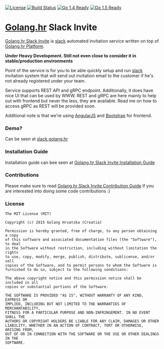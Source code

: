 [![License](http://img.shields.io/badge/license-MIT-blue.svg?style=flat)](https://github.com/golanghr/slack-invite/tree/master/LICENSE)
[![Build Status](https://travis-ci.org/golanghr/slack-invite.svg)](https://travis-ci.org/golanghr/slack-invite)
[![Go 1.4 Ready](https://img.shields.io/badge/Go%201.4-Ready-green.svg?style=flat)]()
[![Go 1.5 Ready](https://img.shields.io/badge/Go%201.5-Ready-green.svg?style=flat)]()

# [Golang.hr] Slack Invite

[Golang.hr Slack Invite] is [slack] automated invitation service written on top of [Golang.hr Platform].

**Under Heavy Development. Still not even close to consider it in stable/production environments** 

Point of the service is for you to be able quickly setup and run [slack] invitation system
that will send out invitation email to the customer if he's not already registered under
your team.

Service supports REST API and gRPC endpoint. Additionally, it does have nice UI that can be used by WWW.
REST and gRPC are here mainly to help out with frontend but never the less, they are available.
Read me on how to access gRPC as REST will be provided soon.

Additional note is that we're using [AngularJS] and [Bootstrap] for frontend.

### Demo?

Can be seen at [slack.golang.hr]

### Installation Guide

Installation guide can bee seen at [Golang.hr Slack Invite Installation Guide]

### Contributions

Please make sure to read [Golang.hr Slack Invite Contribution Guide] if you are interested into
doing some code contributions :)

### License

```
The MIT License (MIT)

Copyright (c) 2015 Golang Hrvatska (Croatia)

Permission is hereby granted, free of charge, to any person obtaining a copy
of this software and associated documentation files (the "Software"), to deal
in the Software without restriction, including without limitation the rights
to use, copy, modify, merge, publish, distribute, sublicense, and/or sell
copies of the Software, and to permit persons to whom the Software is
furnished to do so, subject to the following conditions:

The above copyright notice and this permission notice shall be included in all
copies or substantial portions of the Software.

THE SOFTWARE IS PROVIDED "AS IS", WITHOUT WARRANTY OF ANY KIND, EXPRESS OR
IMPLIED, INCLUDING BUT NOT LIMITED TO THE WARRANTIES OF MERCHANTABILITY,
FITNESS FOR A PARTICULAR PURPOSE AND NON-INFRINGEMENT. IN NO EVENT SHALL THE
AUTHORS OR COPYRIGHT HOLDERS BE LIABLE FOR ANY CLAIM, DAMAGES OR OTHER
LIABILITY, WHETHER IN AN ACTION OF CONTRACT, TORT OR OTHERWISE, ARISING FROM,
OUT OF OR IN CONNECTION WITH THE SOFTWARE OR THE USE OR OTHER DEALINGS IN THE
SOFTWARE.
```

[Golang.hr]: <https://github.com/golanghr>
[Golang.hr Slack Invite]: <https://github.com/golanghr/slack-invite>
[Golang.hr Slack Invite Installation Guide]: <https://github.com/golanghr/slack-invite/blob/master/INSTALL.md>
[Golang.hr Slack Invite Contribution Guide]: <https://github.com/golanghr/slack-invite/blob/master/CONTRIBUTING.md>
[Golang.hr Platform]: <https://github.com/golanghr/platform>
[filing an issue]: <https://github.com/golanghr/slack-invite/issues/new>

[Golang.hr Slack]: <http://slack.golang.hr>
[Golang.hr Facebook]: <https://www.facebook.com/groups/golanghr/>

[slack]: <https://slack.com/>
[slack.golang.hr]: <http://slack.golang.hr>

[AngularJS]: <https://angularjs.org/>
[Bootstrap]: <http://getbootstrap.com/>
